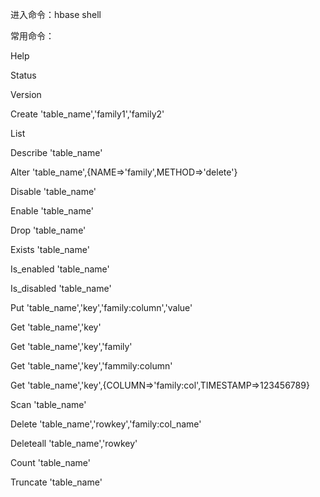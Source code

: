 进入命令：hbase shell

常用命令：



Help

Status

Version



Create 'table_name','family1','family2'

List

Describe 'table_name'

Alter 'table_name',{NAME=>'family',METHOD=>'delete'}

Disable 'table_name'

Enable 'table_name'

Drop 'table_name'

Exists 'table_name'

Is_enabled 'table_name'

Is_disabled 'table_name'

 

Put 'table_name','key','family:column','value'

Get 'table_name','key'

Get 'table_name','key','family'

Get 'table_name','key','fammily:column'

Get 'table_name','key',{COLUMN=>'family:col',TIMESTAMP=>123456789}

 

Scan 'table_name'

 

Delete 'table_name','rowkey','family:col_name'

Deleteall 'table_name','rowkey'

 

Count 'table_name'

Truncate 'table_name'